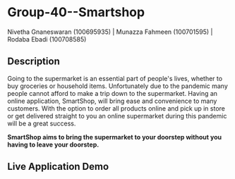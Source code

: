 # Group-40--Smartshop
Nivetha Gnaneswaran (100695935) | Munazza Fahmeen (100701595) | Rodaba Ebadi (100708585) 

## Description

Going to the supermarket is an essential part of people's lives, whether to buy groceries or household items. Unfortunately due to the pandemic many people cannot afford to make a trip down to the supermarket. Having an online application, SmartShop, will bring ease and convenience to many customers. With the option to order all products online and pick up in store or get delivered straight to you an online supermarket during this pandemic will be a great success. 

**SmartShop aims to bring the supermarket to your doorstep without you having to leave your doorstep.**

## Live Application Demo 



